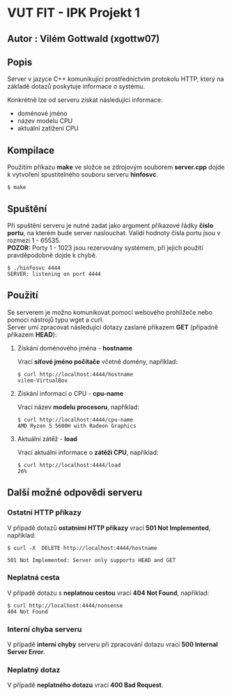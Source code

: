 # VUT FIT - IPK Projekt 1
## Autor : Vilém Gottwald (xgottw07)
## Popis
Server v jazyce C++ komunikující prostřednictvím protokolu HTTP, který na základě dotazů poskytuje informace o systému.

Konkrétně lze od serveru získat následující informace:
 * doménové jméno 
 * název modelu CPU 
 * aktuální zatížení CPU

## Kompilace

Použitím příkazu __make__ ve složce se zdrojovým souborem __server.cpp__ dojde k vytvoření spustitelného souboru serveru __hinfosvc__.

```
$ make
```

## Spuštění

Při spuštění serveru je nutné zadat jako argument příkazové řádky __číslo portu__, na kterém bude server naslouchat. Validí hodnoty čísla portu jsou v rozmezí 1 - 65535.  
__POZOR:__ Porty 1 - 1023 jsou rezervovány systémem, při jejich použití pravděpodobně dojde k chybě.

```
$ ./hinfosvc 4444
SERVER: listening on port 4444
```

## Použití
Se serverem je možno komunikovat pomocí webového prohlížeče nebo pomocí nástrojů typu wget a curl.  
Server umí zpracovat následující dotazy zaslané příkazem __GET__ (případně příkazem __HEAD__):

1. Získání doménového jména - __hostname__

    Vrací __síťové jméno počítače__ včetně domény, například:
    ```
    $ curl http://localhost:4444/hostname
    vilem-VirtualBox
    ```

2. Získání informací o CPU - __cpu-name__

    Vrací název __modelu procesoru__, například:
    ```
    $ curl http://localhost:4444/cpu-name
    AMD Ryzen 5 5600H with Radeon Graphics
    ```

3. Aktuální zátěž - __load__

    Vrací aktuální informace o __zátěži CPU__, například:
    ```
    $ curl http://localhost:4444/load
    26%
    ```

## Další možné odpovědi serveru  
 ### Ostatní HTTP příkazy
V případě dotazů __ostatními HTTP příkazy__ vrací __501 Not Implemented__, například:
```
$ curl -X  DELETE http://localhost:4444/hostname

501 Not Implemented: Server only supports HEAD and GET
```
 ### Neplatná cesta
V případě dotazu s __neplatnou cestou__ vrací __404 Not Found__, například:
```
$ curl http://localhost:4444/nonsense
404 Not Found
```
 ### Interní chyba serveru
V případě __interní chyby__ serveru při zpracování dotazu vrací __500 Internal Server Error__.

 ### Neplatný dotaz
V případě __neplatného dotazu__ vrací __400 Bad Request__.
